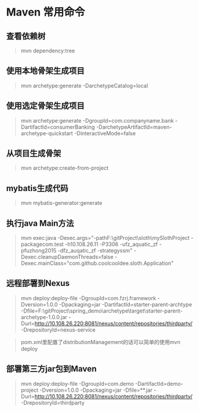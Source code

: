 # Maven 常用命令

## 查看依赖树
> mvn dependency:tree

## 使用本地骨架生成项目
> mvn archetype:generate -DarchetypeCatalog=local

## 使用选定骨架生成项目
> mvn archetype:generate -DgroupId=com.companyname.bank -DartifactId=consumerBanking -DarchetypeArtifactId=maven-archetype-quickstart -DinteractiveMode=false

## 从项目生成骨架
> mvn archetype:create-from-project

## mybatis生成代码
> mvn mybatis-generator:generate

## 执行java Main方法
> mvn exec:java -Dexec.args="-pathF:\gitProject\sloth\mySlothProject -packagecom.test -h10.108.26.11 -P3306 -ufz_aquatic_zf -pfuzhong2015 -dfz_auqatic_zf -strategyssm"  -Dexec.cleanupDaemonThreads=false -Dexec.mainClass="com.github.coolcooldee.sloth.Application"

## 远程部署到Nexus
> mvn deploy:deploy-file -DgroupId=com.fzrj.framework -Dversion=1.0.0 -Dpackaging=jar -DartifactId=starter-parent-archtype -Dfile=F:\gitProject\spring_demo\archetype\target\starter-parent-archetype-1.0.0.jar -Durl=http://10.108.26.220:8081/nexus/content/repositories/thirdparty/ -DrepositoryId=nexus-service

> pom.xml里配置了distributionManagement的话可以简单的使用mvn deploy

## 部署第三方jar包到Maven
> mvn deploy:deploy-file -DgroupId=com.demo -DartifactId=demo-project -Dversion=1.0.0 -Dpackaging=jar -Dfile=**.jar -Durl=http://10.108.26.220:8081/nexus/content/repositories/thirdparty/ -DrepositoryId=thirdparty
